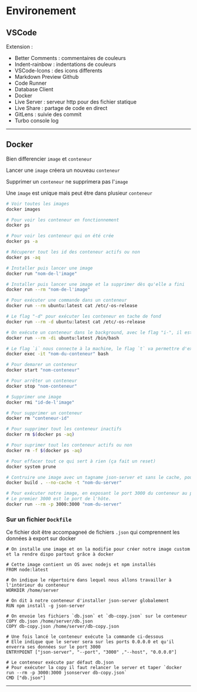 # Environement

## VSCode

Extension :

- Better Comments : commentaires de couleurs
- Indent-rainbow : indentations de couleurs
- VSCode-Icons : des icons differents
- Markdown Preview Github
- Code Runner
- Database Client
- Docker
- Live Server : serveur http pour des fichier statique
- Live Share : partage de code en direct
- GitLens : suivie des commit
- Turbo console log

---

## Docker

Bien differencier `image` et `conteneur`

Lancer une `image` créera un nouveau `conteneur`

Supprimer un `conteneur` ne supprimera pas l'`image`

Une `image` est unique mais peut être dans plusieur `conteneur`

```bash
# Voir toutes les images
docker images

# Pour voir les conteneur en fonctionnement
docker ps

# Pour voir les conteneur qui on été crée
docker ps -a

# Récuperer tout les id des conteneur actifs ou non
docker ps -aq

# Installer puis lancer une image
docker run "nom-de-l'image"

# Installer puis lancer une image et la supprimer dès qu'elle a fini
docker run --rm "nom-de-l'image"

# Pour exécuter une commande dans un conteneur
docker run --rm ubuntu:latest cat /etc/-os-release

# Le flag "-d" pour exécuter les conteneur en tache de fond
docker run --rm -d ubuntu:latest cat /etc/-os-release

# On exécute un conteneur dans le background, avec le flag "i-", il est toujours allumé.
docker run --rm -di ubuntu:latest /bin/bash

# Le flag `i` nous connecte à la machine, le flag `t` va permettre d'exécuter des commandes `bash`
docker exec -it "nom-du-conteneur" bash

# Pour demarer un conteneur
docker start "nom-conteneur"

# Pour arrêter un conteneur
docker stop "nom-conteneur"

# Supprimer une image
docker rmi "id-de-l'image"

# Pour supprimer un conteneur
docker rm "conteneur-id"

# Pour supprimer tout les conteneur inactifs
docker rm $(docker ps -aq)

# Pour suprimer tout les conteneur actifs ou non
docker rm -f $(docker ps -aq)

# Pour effacer tout ce qui sert à rien (ça fait un reset)
docker system prune

# Contruire une image avec un tagname json-server et sans le cache, pour avoir une image fraîche
docker build . --no-cache -t "nom-du-server"

# Pour exécuter notre image, en exposant le port 3000 du conteneur au port 3000 de la VM hôte.
# Le premier 3000 est le port de l'hôte.
docker run --rm -p 3000:3000 "nom-du-server"
```

### Sur un fichier `Dockfile`

Ce fichier doit être accompagneé de fichiers `.json` qui comprennent les données à export sur docker

```docker
# On installe une image et on la modifie pour créer notre image custom et la rendre dispo partout grâce à docker

# Cette image contient un OS avec nodejs et npm installés
FROM node:latest

# On indique le répertoire dans lequel nous allons travailler à l'intérieur du conteneur
WORKDIR /home/server

# On dit à notre conteneur d'installer json-server globalement
RUN npm install -g json-server

# On envoie les fichiers `db.json` et `db-copy.json` sur le conteneur
COPY db.json /home/server/db.json
COPY db-copy.json /home/server/db-copy.json

# Une fois lancé le conteneur exécute la commande ci-dessous
# Elle indique que le server sera sur les ports 0.0.0.0 et qu'il enverra ses données sur le port 3000
ENTRYPOINT ["json-server", "--port", "3000" ,"--host", "0.0.0.0"]

# Le conteneur exécute par défaut db.json
# Pour exécuter la copy il faut relancer le server et taper `docker run --rm -p 3000:3000 jsonserver db-copy.json`
CMD ["db.json"]
```

---
